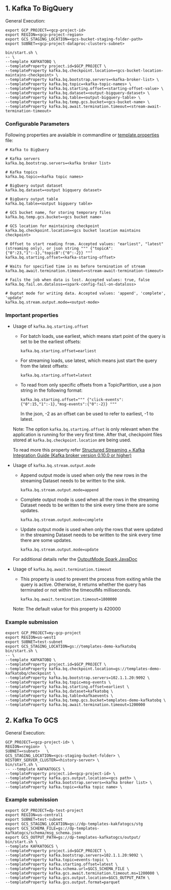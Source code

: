 ## 1. Kafka To BigQuery

General Execution:

```
export GCP_PROJECT=<gcp-project-id>
export REGION=<gcp-project-region>
export GCS_STAGING_LOCATION=<gcs-bucket-staging-folder-path>
export SUBNET=<gcp-project-dataproc-clusters-subnet>

bin/start.sh \
-- \
--template KAFKATOBQ \
--templateProperty project.id=$GCP_PROJECT \
--templateProperty kafka.bq.checkpoint.location=<gcs-bucket-location-maintains-checkpoint> \
--templateProperty kafka.bq.bootstrap.servers=<kafka-broker-list> \
--templateProperty kafka.bq.topic=<kafka-topic-names> \
--templateProperty kafka.bq.starting.offset=<starting-offset-value> \
--templateProperty kafka.bq.dataset=<output-bigquery-dataset> \
--templateProperty kafka.bq.table=<output-bigquery-table> \
--templateProperty kafka.bq.temp.gcs.bucket=<gcs-bucket-name> \
--templateProperty kafka.bq.await.termination.timeout=<stream-await-termination-timeout>
```

### Configurable Parameters
Following properties are avaialble in commandline or [template.properties](../../../../../../../resources/template.properties) file:

```
# Kafka to BigQuery

# Kafka servers
kafka.bq.bootstrap.servers=<kafka broker list>

# Kafka topics
kafka.bq.topic=<kafka topic names>

# BigQuery output dataset
kafka.bq.dataset=<output bigquery dataset>

# BigQuery output table
kafka.bq.table=<output bigquery table>

# GCS bucket name, for storing temporary files
kafka.bq.temp.gcs.bucket=<gcs bucket name>

# GCS location for maintaining checkpoint
kafka.bq.checkpoint.location=<gcs bucket location maintains checkpoint>

# Offset to start reading from. Accepted values: "earliest", "latest" (streaming only), or json string """ {"topicA":{"0":23,"1":-1},"topicB":{"0":-2}} """
kafka.bq.starting.offset=<kafka-starting-offset>

# Waits for specified time in ms before termination of stream
kafka.bq.await.termination.timeout=<stream-await-termination-timeout>

# Fails the job when data is lost. Accepted values: true, false
kafka.bq.fail.on.dataloss=<spark-config-fail-on-dataloss>

# Ouptut mode for writing data. Accepted values: 'append', 'complete', 'update'
kafka.bq.stream.output.mode=<output-mode>
```

### Important properties

* Usage of `kafka.bq.starting.offset`
    * For batch loads, use earliest, which means start point of the query is set to be the earliest offsets:
        ```
        kafka.bq.starting.offset=earliest
        ```

    * For streaming loads, use latest, which means just start the query from the latest offsets:
        ```
        kafka.bq.starting.offset=latest
        ``` 

    * To read from only specific offsets from a TopicPartition, use a json string in the following format:
        ```
        kafka.bq.starting.offset=""" {"click-events":{"0":15,"1":-1},"msg-events":{"0":-2}} """
        ```
        In the json, -2 as an offset can be used to refer to earliest, -1 to latest.

    Note: The option `kafka.bq.starting.offset` is only relevant when the application is running for the very first time. After that, checkpoint files stored at `kafka.bq.checkpoint.location` are being used.

    To read more this property refer [Structured Streaming + Kafka Integration Guide (Kafka broker version 0.10.0 or higher)](https://spark.apache.org/docs/2.2.0/structured-streaming-kafka-integration.html#:~:text=meaning-,startingOffsets,-%22earliest%22%2C%20%22latest%22%20\(streaming)

* Usage of `kafka.bq.stream.output.mode`
    * Append output mode is used when only the new rows in the streaming Dataset needs to be written to the sink.
        ```
        kafka.bq.stream.output.mode=append
        ```
    
    * Complete output mode is used when all the rows in the streaming Dataset needs to be written to the sink every time there are some updates.
        ```
        kafka.bq.stream.output.mode=complete
        ```

    * Update output mode is used when only the rows that were updated in the streaming Dataset needs to be written to the sink every time there are some updates.
        ```
        kafka.bq.stream.output.mode=update
        ```
    For additional details refer the [OutputMode Spark JavaDoc](https://spark.apache.org/docs/2.2.1/api/java/org/apache/spark/sql/streaming/OutputMode.html)

* Usage of `kafka.bq.await.termination.timeout`
    * This property is used to prevent the process from exiting while the query is active. Otherwise, it returns whether the query has terminated or not within the timeoutMs milliseconds.
        ```
        kafka.bq.await.termination.timeout=1800000
        ```
    Note: The default value for this property is 420000


### Example submission
```
export GCP_PROJECT=my-gcp-project
export REGION=us-west1
export SUBNET=test-subnet
export GCS_STAGING_LOCATION=gs://templates-demo-kafkatobq
bin/start.sh \
-- \
--template KAFKATOBQ \
--templateProperty project.id=$GCP_PROJECT \
--templateProperty kafka.bq.checkpoint.location=gs://templates-demo-kafkatobq/checkpoint \
--templateProperty kafka.bq.bootstrap.servers=102.1.1.20:9092 \
--templateProperty kafka.bq.topic=msg-events \
--templateProperty kafka.bq.starting.offset=earliest \
--templateProperty kafka.bq.dataset=kafkatobq \
--templateProperty kafka.bq.table=kafkaevents \
--templateProperty kafka.bq.temp.gcs.bucket=templates-demo-kafkatobq \
--templateProperty kafka.bq.await.termination.timeout=1200000
```


## 2. Kafka To GCS

General Execution:

```
GCP_PROJECT=<gcp-project-id> \
REGION=<region>  \
SUBNET=<subnet>   \
GCS_STAGING_LOCATION=<gcs-staging-bucket-folder> \
HISTORY_SERVER_CLUSTER=<history-server> \
bin/start.sh \
-- --template KAFKATOGCS \
--templateProperty project.id=<gcp-project-id> \
--templateProperty kafka.gcs.output.location=<gcs path> \
--templateProperty kafka.bootstrap.servers=<kafka broker list> \
--templateProperty kafka.topic=<kafka topic name> \
```



### Example submission
```
export GCP_PROJECT=dp-test-project
export REGION=us-central1
export SUBNET=test-subnet
export GCS_STAGING_LOCATION=gs://dp-templates-kakfatogcs/stg
export GCS_SCHEMA_FILE=gs://dp-templates-kafkatogcs/schema/msg_schema.json
export GCS_OUTPUT_PATH=gs://dp-templates-kafkatogcs/output/
bin/start.sh \
--template KAFKATOGCS \
--templateProperty project.id=$GCP_PROJECT \
--templateProperty kafka.bootstrap.servers=102.1.1.20:9092 \
--templateProperty kafka.topic=events-topic \
--templateProperty kafka.starting.offset=latest \
--templateProperty kafka.schema.url=$GCS_SCHEMA_FILE \
--templateProperty kafka.gcs.await.termination.timeout.ms=1200000 \
--templateProperty kafka.gcs.output.location=$GCS_OUTPUT_PATH \
--templateProperty kafka.gcs.output.format=parquet
```